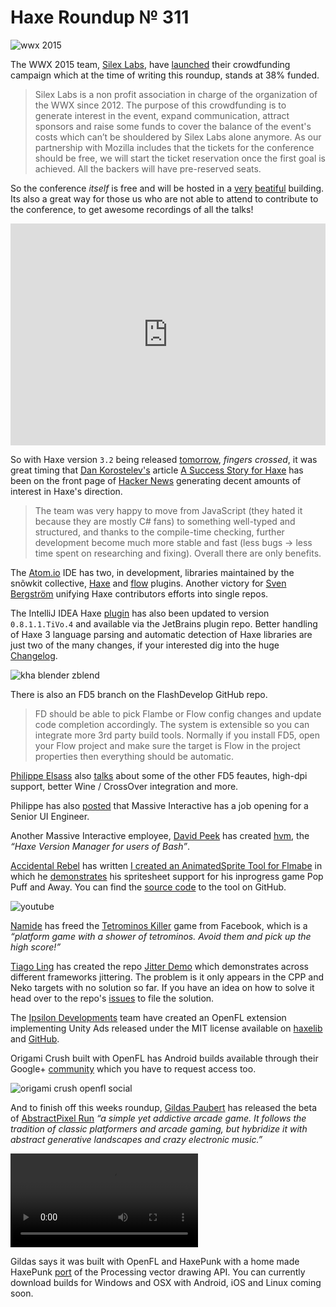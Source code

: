 [_template]: ../templates/roundup.html
[date]: / "2015-03-14 17:09:00"
[modified]: / "2015-03-14 17:15:00"
[published]: / "2015-03-14 17:30:00"
[“”]: a ""
# Haxe Roundup № 311

![wwx 2015](/img/305/wwx2015.png "WWX 2015 in Paris between 29th May and 1st June!")

The WWX 2015 team, [Silex Labs][tw1], have [launched][l1] their crowdfunding 
campaign which at the time of writing this roundup, stands at 38% funded. 

> Silex Labs is a non profit association in charge of the organization of the 
WWX since 2012. The purpose of this crowdfunding is to generate interest in 
the event, expand communication, attract sponsors and raise some funds to cover 
the balance of the event's costs which can’t be shouldered by Silex Labs 
alone anymore. As our partnership with Mozilla includes that the tickets for 
the conference should be free, we will start the ticket reservation once the 
first goal is achieved. All the backers will have pre-reserved seats.

So the conference _itself_ is free and will be hosted in a [very][l2] [beatiful][l3]
building. Its also a great way for those us who are not able to attend to contribute
to the conference, to get awesome recordings of all the talks!

<iframe frameborder="0" height="355px" width="100%" src="http://www.ulule.com/wwx2015/widget.html" scrolling="no"></iframe>

So with Haxe version `3.2` being released [tomorrow][l4], _fingers crossed_, it was
great timing that [Dan Korostelev's][tw2] article [A Success Story for Haxe][l5] has
been on the front page of [Hacker News][l6] generating decent amounts of interest 
in Haxe's direction.

> The team was very happy to move from JavaScript (they hated it 
because they are mostly C# fans) to something well-typed and structured, 
and thanks to the compile-time checking, further development become much 
more stable and fast (less bugs -> less time spent on researching and fixing). 
Overall there are only benefits.

The [Atom.io][l7] IDE has two, in development, libraries maintained by the snõwkit
collective, [Haxe][l8] and [flow][l9] plugins. Another victory for 
[Sven Bergström][tw3] unifying Haxe contributors efforts into single repos.

The IntelliJ IDEA Haxe [plugin][l10] has also been updated to version `0.8.1.1.TiVo.4`
and available via the JetBrains plugin repo. Better handling of Haxe 3
language parsing and automatic detection of Haxe libraries are just two of the 
many changes, if your interested dig into the huge [Changelog][l11].

![kha blender zblend](/img/311/kha.png "@luboslenco seamlessly importing skeletal animation into Kha.")

There is also an FD5 branch on the FlashDevelop GitHub repo.

> FD should be able to pick Flambe or Flow config changes and update code 
completion accordingly. The system is extensible so you can integrate more 
3rd party build tools. Normally if you install FD5, open your Flow project 
and make sure the target is Flow in the project properties then everything 
should be automatic.

[Philippe Elsass][tw4] also [talks][l12] about some of the other FD5 feautes, 
high-dpi support, better Wine / CrossOver integration and more.

Philippe has also [posted][l13] that Massive Interactive has a job opening
for a Senior UI Engineer.

Another Massive Interactive employee, [David Peek][tw5] has created [hvm][l14],
the _“Haxe Version Manager for users of Bash”_.

[Accidental Rebel][tw6] has written [I created an AnimatedSprite Tool
for Flmabe][l15] in which he [demonstrates][l16] his spritesheet support for his
inprogress game Pop Puff and Away. You can find the [source code][l17] to the tool
on GitHub.

![youtube](j0JDaYDJP6M)

[Namide][tw7] has freed the [Tetrominos Killer][l18] game from Facebook, which is
a _“platform game with a shower of tetrominos. Avoid them and pick up the 
high score!”_

[Tiago Ling][tw8] has created the repo [Jitter Demo][l19] which demonstrates across
different frameworks jittering. The problem is it only appears in the CPP and Neko
targets with no solution so far. If you have an idea on how to solve it head over
to the repo's [issues][l20] to file the solution.

The [Ipsilon Developments][tw9] team have created an OpenFL extension implementing
Unity Ads released under the MIT license available on [haxelib][l21] and 
[GitHub][l22].

Origami Crush built with OpenFL has Android builds available 
through their Google+ [community][l23] which you have to request access too.

![origami crush openfl social](/img/311/origami.jpg "Origami Crush by @2smacks")

And to finish off this weeks roundup, [Gildas Paubert][tw10] has released the beta
of [AbstractPixel Run][l24]  _“a simple yet addictive arcade game. It follows 
the tradition of classic platformers and arcade gaming, but hybridize it with 
abstract generative landscapes and crazy electronic music.”_

![abstractpixel run](/img/311/abstractpixel.mp4)

Gildas says it was built with OpenFL and HaxePunk with a home made HaxePunk 
[port][l25] of the Processing vector drawing API. You can currently download builds
for Windows and OSX with Android, iOS and Linux coming soon.

[tw10]: https://twitter.com/Gildas_P "@Gildas_P"
[tw9]: https://twitter.com/ipsilondev "@ipsilondev"
[tw8]: https://twitter.com/TiagoLing "@TiagoLing"
[tw7]: https://twitter.com/_namide "@_namide"
[tw6]: https://twitter.com/accidentalrebel "@accidentalrebel"
[tw5]: https://twitter.com/DavidPeek "@DavidPeek"
[tw4]: https://twitter.com/elsassph "@elsassph"
[tw3]: https://twitter.com/___discovery "@___discovery"
[tw2]: https://twitter.com/nadako "@nadako"
[tw1]: https://twitter.com/silexlabs "@silexlabs"

[l25]: https://github.com/GildasP/HaxePunk-Processing "HaxePunk Processing on GitHub"
[l24]: http://www.abstractpixelgames.com/ "AbstractPixel Run!"
[l23]: https://plus.google.com/u/0/communities/113998599653560379950 "Origami Crush Beta"
[l22]: https://github.com/ipsilondev/openfl-unityads "OpenFL UnityAds on GitHub"
[l21]: http://lib.haxe.org/p/openfl-unityads "OpenFL UnityAds on HaxeLib"
[l20]: https://github.com/Tiago-Ling/JitterDemo/issues "JitterDemo Issues on GitHub"
[l19]: https://github.com/Tiago-Ling/JitterDemo "JitterDemo on GitHub"
[l18]: http://games.namide.com/tetrominos-killer/ "Tetrominos Killer"
[l17]: https://github.com/accidentalrebel/Flambe-AnimatedSprite "Flambe AnimatedSprite on GitHub"
[l16]: http://accidentalrebel.github.io/Flambe-AnimatedSprite/ "Flambe Animated Sprite Demo"
[l15]: http://www.accidentalrebel.com/i-created-an-animatedsprite-tool-for-flambe/2015/03/10/ "I created an AnimatedSprite Tool for Flambe"
[l14]: https://github.com/dpeek/hvm "hvm on GitHub"
[l13]: http://www.cwjobs.co.uk/JobSearch/JobDetails.aspx?JobId=61900084 "Massive Interactive Job"
[l12]: https://groups.google.com/d/msg/haxelang/z3zFqMKonXE/_4r9C9QUdcoJ "FlashDevelop 5 Features"
[l11]: https://github.com/TiVo/intellij-haxe/blob/master/CHANGELOG.md "IntelliJ IDEA TiVo Haxe Plugin CHANGELOG"
[l10]: https://github.com/TiVo/intellij-haxe "IntelliJ IDEA TiVo Haxe Plugin on GitHub"
[l9]: https://atom.io/packages/flow "Flow Atom.io plugin"
[l8]: https://atom.io/packages/haxe "Haxe Atom.io plugin"
[l7]: https://atom.io "ATOM | A hackable text editor for the 21st Century"
[l6]: https://news.ycombinator.com/item?id=9198406 "A Success Story for Haxe Hacker News Comments"
[l5]: http://nadako.tumblr.com/post/113390739725/a-success-story-for-haxe "A Success Story for Haxe"
[l4]: https://groups.google.com/forum/#!topic/haxedev/EzqeLQEYJ3o "Haxe 3.2 Release Date"
[l3]: https://plus.google.com/+DorianJaminais/posts/e1KTTYiV4m1 "Mozilla Paris Offices"
[l2]: https://plus.google.com/+EmmanuelAstier777/posts/23FshU6cecJ "Mozilla Paris Offices"
[l1]: http://www.ulule.com/wwx2015/ "WWX 2015 Haxe Conference Crowd Funding"